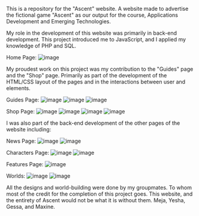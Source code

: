This is a repository for the "Ascent" website. A website made to advertise the fictional game "Ascent" as our output for the course, Applications Development and Emerging Technologies.

My role in the development of this website was primarily in back-end development. This project introduced me to JavaScript, and I applied my knowledge of PHP and SQL.

Home Page:
![image](https://github.com/user-attachments/assets/d971be23-d5db-437a-8963-33f5fbcd9b75)

My proudest work on this project was my contribution to the "Guides" page and the "Shop" page. Primarily as part of the development of the HTML/CSS layout of the pages and in the interactions between user and elements. 

Guides Page:
![image](https://github.com/user-attachments/assets/7c0611c5-340a-40d0-95c4-015aeef4afc3)
![image](https://github.com/user-attachments/assets/48c7fa5c-84db-450e-b9a2-dbd286ae592b)
![image](https://github.com/user-attachments/assets/bc9e59c0-4f10-47b8-8aed-e1e2a3b262f8)

Shop Page:
![image](https://github.com/user-attachments/assets/52c54d20-c534-4ac1-a39b-9abb4df7b6b5)
![image](https://github.com/user-attachments/assets/b5bf3f67-90c5-4575-8b64-225ff97b2864)
![image](https://github.com/user-attachments/assets/2565ee00-0c78-498e-8fbf-a13969f22c5b)
![image](https://github.com/user-attachments/assets/8d069647-4828-4cfd-adc8-74a842a1e457)

I was also part of the back-end development of the other pages of the website including:

News Page:
![image](https://github.com/user-attachments/assets/ad9c326a-8eed-41b0-a3b4-5a7e3b328251)
![image](https://github.com/user-attachments/assets/31431b8a-9be4-4ee7-bd9b-360b9d578ab9)

Characters Page:
![image](https://github.com/user-attachments/assets/f3ef9510-49f7-48d4-8fb0-2d3a5aaa06b7)
![image](https://github.com/user-attachments/assets/08b01ad9-d604-4778-9301-53f3d3dc36da)

Features Page:
![image](https://github.com/user-attachments/assets/2fcc2a01-2df0-45c0-95a6-92f45c43cbb8)

Worlds:
![image](https://github.com/user-attachments/assets/72ba9b13-621e-409c-89f9-643e650f0d62)
![image](https://github.com/user-attachments/assets/d00e951f-739a-4b4e-ab12-5bb1c5127f0d)

All the designs and world-building were done by my groupmates. To whom most of the credit for the completion of this project goes. This website, and the entirety of Ascent would not be what it is without them. Meja, Yesha, Gessa, and Maxine.
